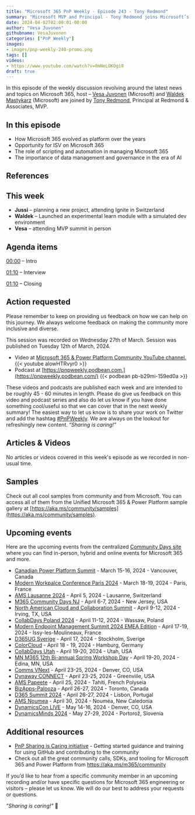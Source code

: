 ```yaml
---
title: "Microsoft 365 PnP Weekly - Episode 243 - Tony Redmond"
summary: "Microsoft MVP and Principal - Tony Redmond joins Microsoft’s Vesa Juvonen and Waldek Mastykarz in a discussion on his career path and community involvement."
date: 2024-04-02T02:00:01-00:00
author: "Vesa Juvonen"
githubname: VesaJuvonen
categories: ["PnP Weekly"]
images:
- images/pnp-weekly-240-promo.png
tags: []
videos:
- https://www.youtube.com/watch?v=0mNeLOKOgi0
draft: true
---
```


In this episode of the weekly discussion revolving around the latest news and topics on Microsoft 365, host – [Vesa Juvonen](http://twitter.com/vesajuvonen) (Microsoft) and [Waldek Mastykarz](http://twitter.com/waldekm) (Microsoft) are joined by [Tony Redmond](https://twitter.com/12Knocksinna), Principal at Redmond & Associates, MVP.

## In this episode

- How Microsoft 365 evolved as platform over the years
- Opportunity for ISV on Microsoft 365
- The role of scripting and automation in managing Microsoft 365
- The importance of data management and governance in the era of AI

## References


## This week

- **Jussi** – planning a new project, attending Ignite in Switzerland
- **Waldek** – Launched an experimental learn module with a simulated dev environment
- **Vesa** – attending MVP summit in person

## Agenda items

[00:00](https://www.youtube.com/watch?v=alowHTRvyr0&t=0s) – Intro

[01:10](https://www.youtube.com/watch?v=alowHTRvyr0&t=70s) – Interview

[01:10](https://www.youtube.com/watch?v=alowHTRvyr0&t=70s) – Closing

## Action requested

Please remember to keep on providing us feedback on how we can help on this journey. We always welcome feedback on making the community more inclusive and diverse.

This session was recorded on Wednesday 27th of March. Session was published on Tuesday 12th of March, 2024.

*   Video at [Microsoft 365 & Power Platform Community YouTube channel.](https://aka.ms/m365pnp-videos)
    {{< youtube alowHTRvyr0 >}}
*   Podcast at [https://pnpweekly.podbean.com.](https://pnpweekly.podbean.com/)
    {{< podbean pb-b29mi-159ed0a >}}

These videos and podcasts are published each week and are intended to be roughly 45 - 60 minutes in length.  Please do give us feedback on this video and podcast series and also do let us know if you have done something cool/useful so that we can cover that in the next weekly summary! The easiest way to let us know is to share your work on Twitter and add the hashtag [#PnPWeekly](https://twitter.com/search?q=%23pnpweekly). We are always on the lookout for refreshingly new content. “_Sharing is caring!”_ 

## Articles & Videos

No articles or videos covered in this week's episode as we recorded in non-usual time.

## Samples

Check out all cool samples from community and from Microsoft. You can access all of them from the Unified Microsoft 365 & Power Platform sample gallery at [https://aka.ms/community/samples](https://aka.ms/community/samples). 

## Upcoming events

Here are the upcoming events from the centralized [Community Days site](https://communitydays.org/events?when=upcoming) where you can find in-person, hybrid and online events for Microsoft 365 and more.

* [Canadian Power Platform Summit](https://www.communitydays.org/event/2024-03-15/canadian-power-platform-summit) - March 15-16, 2024 - Vancouver, Canada
* [Modern Workpalce Conference Paris 2024](https://www.communitydays.org/event/2024-03-18/modern-workplace-conference-paris-2024) - March 18-19, 2024 - Paris, France
* [AMS Lausanne 2024](https://www.communitydays.org/event/2024-04-05/ams-lausanne-2024) - April 5, 2024 - Lausanne, Switzerland
* [M365 Community Days NJ](https://www.communitydays.org/event/2024-04-06/m365-community-days-nj) - April 6-7, 2024 - New Jersey, USA
* [North American Cloud and Collaboration Summit](https://www.communitydays.org/event/2024-04-09/north-american-cloud-and-collaboration-summit) - April 9-12, 2024 - Irving, TX, USA
* [CollabDays Poland 2024](https://www.communitydays.org/event/2024-04-11/collabdays-poland-2024) - April 11-12, 2024 - Wassaw, Poland
* [Modern Endpoint Management Summit 2024 EMEA Edition](https://www.communitydays.org/event/2024-04-17/modern-endpoint-management-summit-2024-emea-edition) - April 17-19, 2024 - Issy-les-Moulineaux, France
* [D365UG Sverige](https://www.communitydays.org/event/2024-04-17/d365ug-sverige) - April 17, 2024 - Stockholm, Sverige
* [ColorCloud](https://www.communitydays.org/event/2024-04-18/colorcloud) - April 18 - 19, 2024 - Hamburg, Germany
* [CollabDays Utah](https://www.communitydays.org/event/2024-04-19/collabdays-utah) - April 19-20, 2024 - Utah, USA
* [MN M365 12th Bi-annual Spring Workshop Day](https://www.communitydays.org/event/2024-04-19/mn-m365-12th-bi-annual-spring-workshop-day) - April 19-20, 2024 - Edina, MN, USA
* [Comms VNext](https://www.communitydays.org/event/2024-04-23/comms-vnext) - April 23-25, 2024 - Denver, CO, USA
* [Dynaway CONNECT](https://www.communitydays.org/event/2024-04-23/dynaway-connect) - April 23-25, 2024 - Greenviile, USA
* [AMS Papeete](https://www.communitydays.org/event/2024-04-25/ams-papeete) - April 25, 2024 - Tahiti, French Polyseia
* [BizApps-Palooza](https://www.communitydays.org/event/2024-04-26/bizapps-palooza-2024) - April 26-27, 2024 - Toronto, Canada
* [D365 Summit 2024](https://www.communitydays.org/event/2024-04-26/dynamics-365-summit-2024) - April 26-27, 2024 - Lisbon, Portugal
* [AMS Noumea](https://www.communitydays.org/event/2024-04-30/ams-noumea) - April 30, 2024 - Nouméa, New Caledonia
* [DynamicsCon LIVE](https://www.communitydays.org/event/2024-05-13/dynamicscon-live) - May 14-16, 2024 - Denver, CO, USA
* [DynamicsMinds 2024](https://www.communitydays.org/event/2024-05-27/dynamicsminds-2024) - May 27-29, 2024 - Portorož, Slovenia

## Additional resources

* [PnP Sharing is Caring initiative](https://aka.ms/sharing-is-caring) - Getting started guidance and training for using GitHub and contributing to the community
* Check out all the great community calls, SDKs, and tooling for Microsoft 365 and Power Platform from <https://aka.ms/m365/community>

If you’d like to hear from a specific community member in an upcoming recording and/or have specific questions for Microsoft 365 engineering or visitors – please let us know. We will do our best to address your requests or questions.

_"Sharing is caring!"_ 🧡